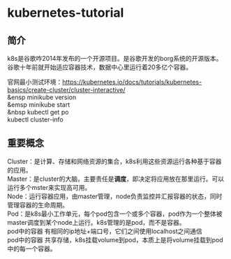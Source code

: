 # kubernetes-tutorial

## 简介

k8s是谷歌咋2014年发布的一个开源项目。是谷歌开发的borg系统的开源版本。  
谷歌十年前就开始适应容器技术，数据中心里运行着20多亿个容器。

官网最小测试环境：https://kubernetes.io/docs/tutorials/kubernetes-basics/create-cluster/cluster-interactive/  
  &ensp minikube version  
  &emsp minikube start  
  &nbsp kubectl get po  
  kubectl cluster-info  

## 重要概念

Cluster：是计算、存储和网络资源的集合，k8s利用这些资源运行各种基于容器的应用。  
Master：是cluster的大脑，主要责任是**调度**，即决定将应用放在那里运行。可以运行多个mster来实现高可用。  
Node：运行容器应用，由master管理，node负责监控并汇报容器的状态，同时管理容器的生命周期。  
Pod：是k8s最小工作单元，每个pod包含一个或多个容器，pod作为一个整体被master调度到某个node上运行。k8s管理的是pod，而不是容器。  
  pod中的容器 有相同的ip地址+端口号，它们之间使用localhost之间通信  
  pod中的容器 共享存储，k8s挂载volume到pod，本质上是将volume挂载到pod中的每一个容器。
